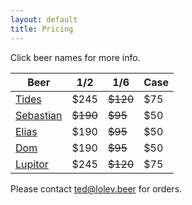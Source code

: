 ```yaml
---
layout: default
title: Pricing
---
```


Click beer names for more info.

| Beer                        | 1/2  | 1/6  | Case|
| --------------------------- | ---- | ---- | --- |
| [Tides](/beer/tides)        | $245 | ~~$120~~ | $75 |
| [Sebastian](/beer/sebastian)| ~~$190~~ | ~~$95~~  | $50 |
| [Elias](/beer/elias)        | $190 | ~~$95~~  | $50 |
| [Dom](/beer/dom)            | $190 | ~~$95~~  | $50 |
| [Lupitor](/beer/lupitor)    | $245 | ~~$120~~ | $75 |

Please contact [ted@lolev.beer](mailto:ted@lolev.beer) for orders.
